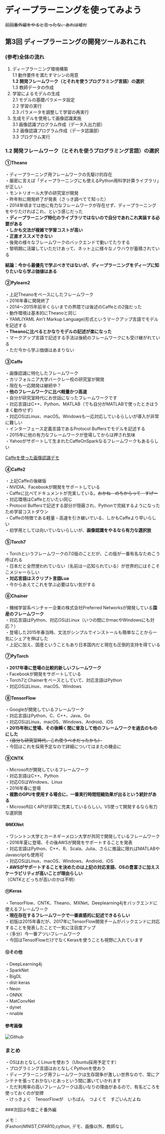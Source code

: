 # ディープラーニングを使ってみよう
~~前回番外編をやると言ったな、あれは嘘だ~~
## 第3回 ディープラーニングの開発ツールあれこれ


### (参考)全体の流れ

1. ディープラーニング環境構築  
1.1 動作要件を満たすマシンの用意  
**1.2 開発フレームワーク（とそれを使うプログラミング言語）の選択**  
1.3 教師データの作成  
2. 学習によるモデルの生成  
2.1 モデルの基礎パラメータ設定  
2.2 学習の実行  
2.3 パラメータを調整して学習の再実行  
3. 生成モデルを使用して画像認識実施  
3.1 画像認識プログラム作成（データ入出力部）  
3.2 画像認識プログラム作成（データ認識部）  
3.3 プログラム実行

### 1.2 開発フレームワーク（とそれを使うプログラミング言語）の選択



#### ①Theano

・ディープラーニング用フレームワークの先駆け的存在  
・厳密に言えば「ディープラーニングにも使えるPython用科学計算ライブラリ」が正しい  
・モントリオール大学の研究室が開発  
・昨年秋に開発終了が発表（さっき調べてて知った）  
・2014年頃までは他に有力なフレームワークが存在せず、ディープラーニングをやりたければこれ、という感じだった  
**・ディープラーニング特化のライブラリではないので自分であれこれ実装する必要がある  
・しかも文法が複雑で学習コストが高い  
・正直オススメできない**  
・後発の様々なフレームワークのバックエンドで動いてたりする  
・黎明期に活躍していただけあって、ネット上に様々なノウハウが蓄積されている  

**結論：今から最優先で学ぶべきではないが、ディープラーニングをディープに知りたいなら学ぶ価値はある**

#### ②Pylearn2
・上記Theanoをベースにしたフレームワーク  
・2016年春に開発終了  
・2014～2015年前半くらいまでの界隈では後述のCaffeとの2強だった  
・動作環境は基本的にTheanoと同じ  
・YAML(YAML Ain't Markup Language)形式というマークアップ言語でモデルを記述する  
**・Theanoに比べるとかなりモデルの記述が楽になった**  
・マークアップ言語で記述する手法は後続のフレームワークにも受け継がれている  
・ただ今から学ぶ価値はあまりない  

#### ③Caffe
・画像認識に特化したフレームワーク  
・カリフォルニア大学バークレー校の研究室が開発  
・現在も一応開発は継続中？  
**・他のフレームワークに比べ軽量かつ高速**  
・自分が研究室時代にお世話になったフレームワークです  
・対応言語はC++、Python、MATLAB（でも自分がMATLABで使ったときはうまく動作せず）  
・対応OSはLinux、macOS。Windowsも一応対応しているらしいが導入が非常に難しい  
・インターフェース定義言語であるProtocol Buffersでモデルを記述する  
・2015年に他の有力なフレームワークが登場してからは押され気味  
・Yahooがサポートして生まれたCaffeOnSparkなるフレームワークもあるらしい

[Caffeを使った画像認識デモ](http://demo.caffe.berkeleyvision.org/)

#### ④Caffe2
・上記Caffeの後継版  
・NVIDIA、Facebookが開発をサポートしている  
・Caffeに比べてドキュメントが充実している。~~おかね　のちからって　すげー~~  
・対応環境はCaffeとだいたい同じ  
・Protocol Buffersで記述する部分が隠蔽され、Pythonで完結するようになったため学習コストダウン  
・Caffeの特徴である軽量・高速を引き継いでいる、しかもCaffeより早いらしい  
・初学用としては向いていないらしいが、**画像認識をやるなら有力な選択肢**

#### ⑤Torch7
・Torchというフレームワークの7.0版のことだが、この版が一番有名なためこう呼ばれる  
・日本だと全然使われていない（名前は一応知られている）が世界的にはそこそこメジャーらしい  
**・対応言語はスクリプト言語Lua**  
・今からあえてこれを学ぶ必要はない気がする

#### ⑥Chainer
・機械学習系ベンチャー企業の株式会社Preferred Networksが開発している**国産のフレームワーク**  
・対応言語はPython、対応OSはLinux（いつの間にかmacやWindowsにも対応？）  
・登場した2015年春当時、文法がシンプルでインストールも簡単なことから一気にシェアを伸ばした  
・上記に加え、国産ということもあり日本国内だと現在も圧倒的支持を得ている

#### ⑦PyTorch
**・2017年春に登場の比較的新しいフレームワーク**  
・Facebookが開発をサポートしている  
・Torch7とChainerをベースとしていて、対応言語はPython  
・対応OSはLinux、macOS、Windows  

#### ⑧TensorFlow
・Googleが開発しているフレームワーク  
・対応言語はPython、C、C++、Java、Go  
・対応OSはLinux、macOS、Windows、Android、iOS  
**・2015年秋に登場、その後瞬く間に普及して他のフレームワークを過去のものにした**  
・~~（自分も研究室時代、これ使うべきだったかも）~~  
・今回はこれを採用予定なので詳細についてはまたの機会に

#### ⑨CNTK
・Microsoftが開発しているフレームワーク  
・対応言語はC++、Python  
・対応OSはWindows、Linux  
・2016年春に登場  
**・複数のGPUを使用する場合に、一番実行時間短縮効果が出るという統計がある**  
・Microsoft曰くAPIが非常に充実しているらしい。VS使って開発するなら有力な選択肢

#### ⑩MXNet
・ワシントン大学とカーネギーメロン大学が共同で開発しているフレームワーク  
・2016年夏に登場、その後AWSが開発をサポートすることを発表  
・対応言語はPython、C++、R、Scala、Julia、さらに推論に限ればMATLABやJavascriptも使用可  
・対応OSはLinux、macOS、Windows、Android、iOS  
**・AWSがサポートすることを決めたのは上記の対応言語、OSの豊富さに加えスケーラビリティが高いことが理由らしい**  
（CNTKとどっちが高いのかは不明）

#### ⑪Keras
・TensorFlow、CNTK、Theano、MXNet、Deeplearning4jをバックエンドに使えるフレームワーク  
**・現在存在するフレームワークで一番直感的に記述できるらしい**  
・初版は2015年春だが、2017年にTensorFlow開発チームがバックエンドに対応することを発表したことで一気に注目度アップ  
・（多分）今一番アツいフレームワーク  
・今回はTensolFlowだけでなくKerasを使うことも視野に入れています

#### ⑫その他
・DeepLearning4j  
・SparkNet  
・BigDL  
・dist-keras  
・Neon  
・ONNX  
・MatConvNet  
・dynet  
・nnable  

#### 参考画像
![Github](https://www.sejuku.net/blog/wp-content/uploads/2018/07/deeplearningstar_theano-640x360.png)

### まとめ
・OSはおとなしくLinuxを使おう（Ubuntu採用予定です）  
・プログラミング言語はおとなしくPythonを使おう  
・ディープラーニング用フレームワークは生存競争が激しい世界なので、常にアンテナを張っておかないとあっという間に置いていかれます  
・ただ利用率の高いフレームワークは高いなりの理由があるので、有名どころを使っておくのが安牌  
・けっきょく　TensorFlowが　いちばん　つよくて　すごいんだよね  

###次回は今度こそ番外編


メモ：  
(Fashon)MNIST,CIFAR10,cython,
デモ、画像以外、教師なし
